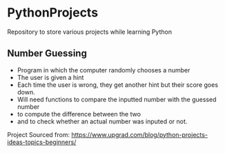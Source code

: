 # PythonProjects
Repository to store various projects while learning Python

## Number Guessing
* Program in which the computer randomly chooses a number
* The user is given a hint
* Each time the user is wrong, they get another hint but their score goes down.
* Will need functions to compare the inputted number with the guessed number
* to compute the difference between the two
* and to check whether an actual number was inputed or not.


Project Sourced from: https://www.upgrad.com/blog/python-projects-ideas-topics-beginners/


